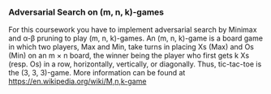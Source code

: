 ### Adversarial Search on (m, n, k)-games

For this coursework you have to implement adversarial search by Minimax and α-β pruning to
play (m, n, k)-games.
An (m, n, k)-game is a board game in which two players, Max and Min, take turns in placing Xs
(Max) and Os (Min) on an m × n board, the winner being the player who first gets k Xs (resp. Os)
in a row, horizontally, vertically, or diagonally. Thus, tic-tac-toe is the (3, 3, 3)-game.
More information can be found at https://en.wikipedia.org/wiki/M,n,k-game

